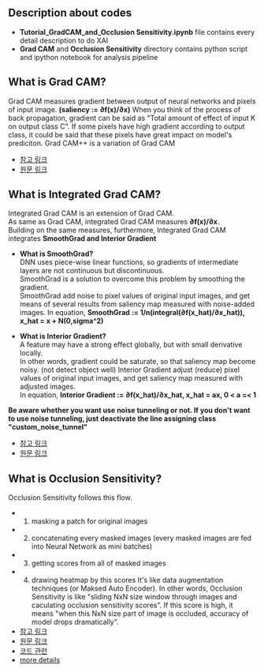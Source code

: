 ## Description about codes 
 * **Tutorial_GradCAM_and_Occlusion Sensitivity.ipynb** file contains every detail description to do XAI
 * **Grad CAM** and **Occlusion Sensitivity** directory contains python script and ipython notebook for analysis pipeline 

## What is Grad CAM?
Grad CAM measures gradient between output of neural networks and pixels of input image. **(saliency := ∂f(x)/∂x)** 
When you think of the process of back propagation, gradient can be said as "Total amount of effect of input K on output class C". 
If some pixels have high gradient according to output class, it could be said that these pixels have great impact on model's prediciton.
Grad CAM++ is a variation of Grad CAM 
 * [참고 링크](https://tyami.github.io/deep%20learning/CNN-visualization-Grad-CAM/)
 * [원문 링크](https://arxiv.org/abs/1610.02391)

## What is Integrated Grad CAM?
Integrated Grad CAM is an extension of Grad CAM.  
As same as Grad CAM, integrated Grad CAM measures **∂f(x)/∂x**.  
Building on the same measures, furthermore, Integrated Grad CAM integrates **SmoothGrad and Interior Gradient**

  * **What is SmoothGrad?**  
  DNN uses piece-wise linear functions, so gradients of intermediate layers are not continuous but discontinuous.  
  SmoothGrad is a solution to overcome this problem by smoothing the gradient.   
  SmoothGrad add noise to pixel values of original input images, and get means of several results from saliency map measured with noise-added images.
  In equation, **SmoothGrad := 1/n(integral(∂f(x_hat)/∂x_hat)), x_hat = x + N(0,sigma^2)**  
  
  * **What is Interior Gradient?**  
  A feature may have a strong effect globally, but with small derivative locally.  
  In other words, gradient could be saturate, so that saliency map become noisy. (not detect object well)
  Interior Gradient adjust (reduce) pixel values of original input images, and get saliency map measured with adjusted images.  
  In equation, **Interior Gradient := ∂f(x_hat)/∂x_hat, x_hat = ax, 0 < a =< 1**  

**Be aware whether you want use noise tunneling or not. 
If you don't want to use noise tunneling, just deactivate the line assigning class "custom_noise_tunnel"**

* [참고 링크](https://www.youtube.com/watch?v=5fIy19GXAxI&list=PLypiXJdtIca5sxV7aE3-PS9fYX3vUdIOX&index=8)
* [원문 링크](https://arxiv.org/abs/1703.01365)

## What is Occlusion Sensitivity?
Occlusion Sensitivity follows this flow. 
 * 1. masking a patch for original images 
 * 2. concatenating every masked images (every masked images are fed into Neural Network as mini batches)
 * 3. getting scores from all of masked images
 * 4. drawing heatmap by this scores
It's like data augmentation techniques (or Maksed Auto Encoder).
In other words, Occlusion Sensitivity is like "sliding NxN size window through images and caculating occlusion sensitivity scores". If this score is high, it means "when this NxN size part of image is occluded, accuracy of model drops dramatically". 
 * [참고 링크](https://www.kaggle.com/code/blargl/simple-occlusion-and-saliency-maps/notebook)
 * [원문 링크](https://arxiv.org/pdf/1311.2901.pdf)
 * [코드 관련](https://docs.monai.io/en/stable/_modules/monai/visualize/occlusion_sensitivity.html)
 * [more details](https://stackoverflow.com/questions/59411239/how-does-the-occlusion-sensitivity-and-predicted-class-map-works-in-the-given-li)
